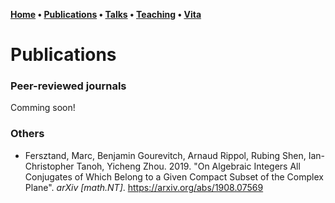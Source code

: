 **[Home](index.md) • [Publications](publications.md) • [Talks](talks.md) • [Teaching](teaching.md) • [Vita](cv.md)**

# Publications

### Peer-reviewed journals


Comming soon!


### Others

- Fersztand, Marc, Benjamin Gourevitch, Arnaud Rippol, Rubing Shen, Ian-Christopher Tanoh, Yicheng Zhou. 2019. "On Algebraic Integers All Conjugates of Which Belong to a Given Compact Subset of the Complex Plane". *arXiv \[math.NT\]*. https://arxiv.org/abs/1908.07569


